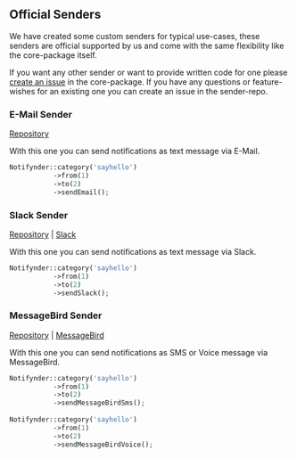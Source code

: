 ## Official Senders

We have created some custom senders for typical use-cases, these senders are official supported by us and come with the same flexibility like the core-package itself.

If you want any other sender or want to provide written code for one please [create an issue](https://github.com/fenos/Notifynder/issues/new) in the core-package. If you have any questions or feature-wishes for an existing one you can create an issue in the sender-repo.

### E-Mail Sender

[Repository](https://github.com/Astrotomic/notifynder-sender-email)

With this one you can send notifications as text message via E-Mail.

```php
Notifynder::category('sayhello')
           ->from(1)
           ->to(2)
           ->sendEmail();
```

### Slack Sender

[Repository](https://github.com/Astrotomic/notifynder-sender-slack) | [Slack](https://slack.com/developers)

With this one you can send notifications as text message via Slack.

```php
Notifynder::category('sayhello')
           ->from(1)
           ->to(2)
           ->sendSlack();
```

### MessageBird Sender

[Repository](https://github.com/Astrotomic/notifynder-sender-messagebird) | [MessageBird](https://developers.messagebird.com)

With this one you can send notifications as SMS or Voice message via MessageBird.

```php
Notifynder::category('sayhello')
           ->from(1)
           ->to(2)
           ->sendMessageBirdSms();
           
Notifynder::category('sayhello')
           ->from(1)
           ->to(2)
           ->sendMessageBirdVoice();
```